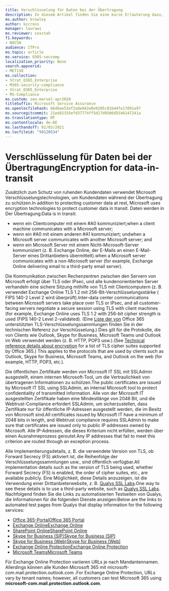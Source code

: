 ```yaml
---
title: Verschlüsselung für Daten bei der Übertragung
description: In diesem Artikel finden Sie eine kurze Erläuterung dazu, wie Microsoft Microsoft 365-Kundendaten bei der Übertragung verschlüsselt.
ms.author: krowley
author: kccross
manager: laurawi
ms.reviewer: sosstah
f1.keywords:
- NOCSH
audience: ITPro
ms.topic: article
ms.service: O365-seccomp
localization_priority: None
search.appverid:
- MET150
ms.collection:
- Strat_O365_Enterprise
- M365-security-compliance
- Strat_O365_Enterprise
- MS-Compliance
ms.custom: seo-marvel-apr2020
titleSuffix: Microsoft Service Assurance
ms.openlocfilehash: b6d6ae53ef2ade842e0e9205c01b44fe17891a97
ms.sourcegitcommit: 21ed42335efd37774ff5d17d9586d5546147241a
ms.translationtype: MT
ms.contentlocale: de-DE
ms.lasthandoff: 02/05/2021
ms.locfileid: "50120534"
---
```

# <a name="encryption-for-data-in-transit"></a><span data-ttu-id="96734-103">Verschlüsselung für Daten bei der Übertragung</span><span class="sxs-lookup"><span data-stu-id="96734-103">Encryption for data-in-transit</span></span>

<span data-ttu-id="96734-104">Zusätzlich zum Schutz von ruhenden Kundendaten verwendet Microsoft Verschlüsselungstechnologien, um Kundendaten während der Übertragung zu schützen.</span><span class="sxs-lookup"><span data-stu-id="96734-104">In addition to protecting customer data at rest, Microsoft uses encryption technologies to protect customer data in transit.</span></span> <span data-ttu-id="96734-105">Daten werden in Der Übertragung:</span><span class="sxs-lookup"><span data-stu-id="96734-105">Data is in transit:</span></span>

- <span data-ttu-id="96734-106">wenn ein Clientcomputer mit einem #A0 kommuniziert;</span><span class="sxs-lookup"><span data-stu-id="96734-106">when a client machine communicates with a Microsoft server;</span></span>
- <span data-ttu-id="96734-107">wenn ein #A0 mit einem anderen #A1 kommuniziert; und</span><span class="sxs-lookup"><span data-stu-id="96734-107">when a Microsoft server communicates with another Microsoft server; and</span></span>
- <span data-ttu-id="96734-108">wenn ein Microsoft Server mit einem Nicht-Microsoft-Server kommuniziert (z. B. Exchange Online, der E-Mails an einen E-Mail-Server eines Drittanbieters übermittelt).</span><span class="sxs-lookup"><span data-stu-id="96734-108">when a Microsoft server communicates with a non-Microsoft server (for example, Exchange Online delivering email to a third-party email server).</span></span>

<span data-ttu-id="96734-109">Die Kommunikation zwischen Rechenzentren zwischen den Servern von Microsoft erfolgt über TLS oder IPsec, und alle kundenorientierten Server verhandeln eine sichere Sitzung mithilfe von TLS mit Clientcomputern (z. B. verwendet Exchange Online TLS 1.2 mit 256-Bit-Verschlüsselungsstärke ( FIPS 140-2 Level 2 wird überprüft).</span><span class="sxs-lookup"><span data-stu-id="96734-109">Inter-data center communications between Microsoft servers take place over TLS or IPsec, and all customer-facing servers negotiate a secure session using TLS with client machines (for example, Exchange Online uses TLS 1.2 with 256-bit cipher strength is used (FIPS 140-2 Level 2-validated).</span></span> <span data-ttu-id="96734-110">(Eine [Liste der von](/microsoft-365/compliance/technical-reference-details-about-encryption) Office 365 unterstützten TLS-Verschlüsselungssammlungen finden Sie in der technischen Referenz zur Verschlüsselung.) Dies gilt für die Protokolle, die von Clients wie Outlook, Skype for Business, Microsoft Teams und Outlook im Web verwendet werden (z. B. HTTP, POP3 usw.).</span><span class="sxs-lookup"><span data-stu-id="96734-110">(See [Technical reference details about encryption](/microsoft-365/compliance/technical-reference-details-about-encryption) for a list of TLS cipher suites supported by Office 365.) This applies to the protocols that are used by clients such as Outlook, Skype for Business, Microsoft Teams, and Outlook on the web (for example, HTTP, POP3, etc.).</span></span>

<span data-ttu-id="96734-111">Die öffentlichen Zertifikate werden von Microsoft IT SSL mit SSLAdmin ausgestellt, einem internen Microsoft-Tool, um die Vertraulichkeit von übertragenen Informationen zu schützen.</span><span class="sxs-lookup"><span data-stu-id="96734-111">The public certificates are issued by Microsoft IT SSL using SSLAdmin, an internal Microsoft tool to protect confidentiality of transmitted information.</span></span> <span data-ttu-id="96734-112">Alle von der Microsoft IT ausgestellten Zertifikate haben eine Mindestlänge von 2048 Bit, und die Webtrust-Compliance erfordert SSLAdmin, um sicherzustellen, dass Zertifikate nur für öffentliche IP-Adressen ausgestellt werden, die im Besitz von Microsoft sind.</span><span class="sxs-lookup"><span data-stu-id="96734-112">All certificates issued by Microsoft IT have a minimum of 2048 bits in length, and Webtrust compliance requires SSLAdmin to make sure that certificates are issued only to public IP addresses owned by Microsoft.</span></span> <span data-ttu-id="96734-113">Alle IP-Adressen, die dieses Kriterium nicht erfüllen, werden über einen Ausnahmeprozess geroutet.</span><span class="sxs-lookup"><span data-stu-id="96734-113">Any IP addresses that fail to meet this criterion are routed through an exception process.</span></span>

<span data-ttu-id="96734-114">Alle Implementierungsdetails, z. B. die verwendete Version von TLS, ob Forward Secrecy (FS) aktiviert ist, die Reihenfolge der Verschlüsselungssammlungen usw., sind öffentlich verfügbar.</span><span class="sxs-lookup"><span data-stu-id="96734-114">All implementation details such as the version of TLS being used, whether Forward Secrecy (FS) is enabled, the order of cipher suites, etc., are available publicly.</span></span> <span data-ttu-id="96734-115">Eine Möglichkeit, diese Details anzuzeigen, ist die Verwendung einer Drittanbieterwebsite, z. B. [Qualys SSL Labs](https://www.ssllabs.com).</span><span class="sxs-lookup"><span data-stu-id="96734-115">One way to see these details is to use a third-party website, such as [Qualys SSL Labs](https://www.ssllabs.com).</span></span> <span data-ttu-id="96734-116">Nachfolgend finden Sie die Links zu automatisierten Testseiten von Qualys, die Informationen für die folgenden Dienste anzeigen:</span><span class="sxs-lookup"><span data-stu-id="96734-116">Below are the links to automated test pages from Qualys that display information for the following services:</span></span>

- [<span data-ttu-id="96734-117">Office 365-Portal</span><span class="sxs-lookup"><span data-stu-id="96734-117">Office 365 Portal</span></span>](https://www.ssllabs.com/ssltest/analyze.html?d=portal.office.com&hideResults=on)
- [<span data-ttu-id="96734-118">Exchange Online</span><span class="sxs-lookup"><span data-stu-id="96734-118">Exchange Online</span></span>](https://www.ssllabs.com/ssltest/analyze.html?d=outlook.office365.com&hideResults=on)
- [<span data-ttu-id="96734-119">SharePoint Online</span><span class="sxs-lookup"><span data-stu-id="96734-119">SharePoint Online</span></span>](https://www.ssllabs.com/ssltest/analyze.html?d=microsoft-my.sharepoint.com&hideResults=on)
- [<span data-ttu-id="96734-120">Skype for Business (SIP)</span><span class="sxs-lookup"><span data-stu-id="96734-120">Skype for Business (SIP)</span></span>](https://www.ssllabs.com/ssltest/analyze.html?d=sipdir.online.lync.com)
- [<span data-ttu-id="96734-121">Skype for Business (Web)</span><span class="sxs-lookup"><span data-stu-id="96734-121">Skype for Business (Web)</span></span>](https://www.ssllabs.com/ssltest/analyze.html?d=webdir.online.lync.com&hideResults=on)
- [<span data-ttu-id="96734-122">Exchange Online Protection</span><span class="sxs-lookup"><span data-stu-id="96734-122">Exchange Online Protection</span></span>](https://ssl-tools.net/mailservers/microsoft-com.mail.protection.outlook.com)
- [<span data-ttu-id="96734-123">Microsoft Teams</span><span class="sxs-lookup"><span data-stu-id="96734-123">Microsoft Teams</span></span>](https://www.ssllabs.com/ssltest/analyze.html?d=teams.microsoft.com&latest)

<span data-ttu-id="96734-124">Für Exchange Online Protection variieren URLs je nach Mandantennamen. Allerdings können alle Kunden Microsoft 365 mit microsoft-com.mail.protection.outlook.com **.**</span><span class="sxs-lookup"><span data-stu-id="96734-124">For Exchange Online Protection, URLs vary by tenant names; however, all customers can test Microsoft 365 using **microsoft-com.mail.protection.outlook.com**.</span></span>
